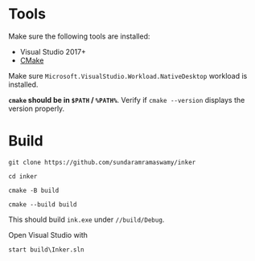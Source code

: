# Tools

Make sure the following tools are installed:

* Visual Studio 2017+
* [CMake][]

Make sure `Microsoft.VisualStudio.Workload.NativeDesktop` workload is installed.

**`cmake` should be in `$PATH` / `%PATH%`**.  Verify if `cmake --version`
displays the version properly.

# Build

``` shell
git clone https://github.com/sundaramramaswamy/inker

cd inker

cmake -B build

cmake --build build
```

This should build `ink.exe` under `//build/Debug`.

Open Visual Studio with

``` shell
start build\Inker.sln
```


[CMake]: https://cmake.org/
[vcpkg]: https://vcpkg.io/en/getting-started.html
[mingw]: https://sourceforge.net/projects/mingw-w64/files/mingw-w64/mingw-w64-release/
[fltk]: https://www.fltk.org/
[spdlog]: https://github.com/gabime/spdlog
[vcpkg manifest documentation]: https://vcpkg.io/en/docs/users/manifests.html
[vcpkg cmake example]: https://vcpkg.io/en/docs/examples/manifest-mode-cmake.html
[cmake-doc]: https://cmake.org/cmake/help/latest/index.html
[packages]: https://vcpkg.io/en/packages.html
